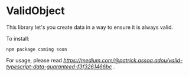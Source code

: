 # ValidObject
This library let's you create data in a way to ensure it is always valid.


To install:
  ```
  npm package coming soon
  ```

For usage, please read *https://medium.com/@patrick.assoa.adou/valid-typescript-data-guaranteed-f3f3261466bc* .


